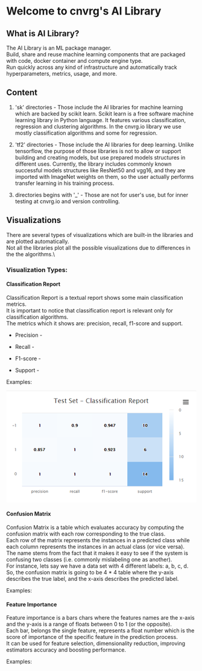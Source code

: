 # Welcome to cnvrg's AI Library

## What is AI Library?

The AI Library is an ML package manager.\
Build, share and reuse machine learning components that are packaged with code, docker container and compute engine type.\
Run quickly across any kind of infrastructure and automatically track hyperparameters, metrics, usage, and more.


Content
-

1) 'sk' directories - Those include the AI libraries for machine learning which are backed by scikit learn.
Scikit learn is a free software machine learning library in Python language. It features various classification, regression and clustering algorithms.
In the cnvrg.io library we use mostly classification algorithms and some for regression.

2) 'tf2' directories - Those include the AI libraries for deep learning. Unlike tensorflow, the purpose of those
libraries is not to allow or support building and creating models, but use prepared models structures in different uses.
Currently, the library includes commonly known successful models structures like ResNet50 and vgg16, and they are imported
with ImageNet weights on them, so the user actually performs transfer learning in his training process.

3) directories begins with '_' - Those are not for user's use, but for inner testing at cnvrg.io and version controlling.


Visualizations
-

There are several types of visualizations which are built-in the libraries and are plotted automatically. \
Not all the libraries plot all the possible visualizations due to differences in the the algorithms.\

### Visualization Types:

#### Classification Report
Classification Report is a textual report shows some main classification metrics.\
It is important to notice that classification report is relevant only for classification algorithms.\
The metrics which it shows are: precision, recall, f1-score and support.
* Precision -

* Recall - 

* F1-score -

* Support -

Examples:

![first](https://github.com/AccessibleAI/ailibrary/blob/master/_docs/readme_images/classification_report.png)


#### Confusion Matrix
Confusion Matrix is a table which evaluates accuracy by computing the confusion matrix with each row corresponding to the true class.\
Each row of the matrix represents the instances in a predicted class while each column represents the instances in an actual class (or vice versa).\
The name stems from the fact that it makes it easy to see if the system is confusing two classes (i.e. commonly mislabeling one as another).\
For instance, lets say we have a data set with 4 different labels: a, b, c, d.\
So, the confusion matrix is going to be 4 * 4 table where the y-axis describes the true label, and the x-axis describes the predicted label.

Examples:


#### Feature Importance
Feature importance is a bars chars where the features names are the x-axis and the y-axis is a range of floats between 0 to 1 (or the opposite).\
Each bar, belongs the single feature, represents a float number which is the score of importance of the specific feature in the prediction process.\
It can be used for feature selection, dimensionality reduction, improving estimators accuracy and boosting performance.

Examples:
 

